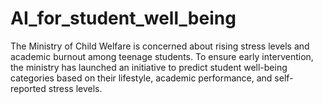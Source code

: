 # AI_for_student_well_being
The Ministry of Child Welfare is concerned about rising stress levels and academic burnout among teenage students. To ensure early intervention, the ministry has launched an initiative to predict student well-being categories based on their lifestyle, academic performance, and self-reported stress levels.
